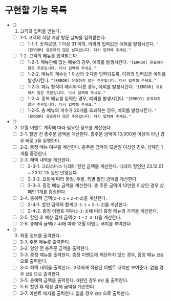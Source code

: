 # 구현할 기능 목록
- [ ] 1. 고객의 입력을 받는다.
  - [ ] 1-1. 고객의 식당 예상 방문 날짜를 입력받는다.
    - [ ] 1-1-1. 숫자로만, 1 이상 31 이하, 이외의 입력값은 예외를 발생시킨다.
      `"[ERROR] 유효하지 않은 날짜입니다. 다시 입력해 주세요."`
  - [ ] 1-2. 고객의 메뉴를 입력받는다.
    - [ ] 1-2-1. 메뉴판에 없는 메뉴의 경우, 예외를 발생시킨다.
      `"[ERROR] 유효하지 않은 주문입니다. 다시 입력해 주세요."`
    - [ ] 1-2-2. 메뉴의 개수는 1 이상의 숫자만 입력되도록, 이외의 입력값은 예외를 발생시킨다.
      `"[ERROR] 유효하지 않은 주문입니다. 다시 입력해 주세요."`
    - [ ] 1-2-3. 메뉴 형식이 예시와 다른 경우, 예외를 발생시킨다.
      `"[ERROR] 유효하지 않은 주문입니다. 다시 입력해 주세요."`
    - [ ] 1-2-4. 중복 메뉴를 입력한 경우, 예외를 발생시킨다.
      `"[ERROR] 유효하지 않은 주문입니다. 다시 입력해 주세요."`
    - [ ] 1-2-5. 총 메뉴의 개수가 20개를 초과하는 경우, 예외를 발생시킨다.
      `"[ERROR] 유효하지 않은 주문입니다. 다시 입력해 주세요."`
- [ ] 2. 12월 이벤트 계획에 따라 필요한 정보를 계산한다.
  - [ ] 2-1. 할인 전 총주문 금액을 계산한다. 총주문 금액이 10,000원 이상이 아닌 경우 바로 `3`을 실행한다.
  - [ ] 2-2. 증정 메뉴 여부를 계산한다. 총주문 금액이 12만원 이상인 경우, 샴페인 1개를 증정한다.
  - [ ] 2-3. 혜택 내역을 계산한다.
    - [ ] 2-3-1. 크리스마스 디데이 할인 금액를 계산한다. 디데이 할인만 23.12.01 ~ 23.12.25 동안 반영된다.
    - [ ] 2-3-2. 요일에 따라 평일, 주말, 특별 할인 금액를 계산한다.
    - [ ] 2-3-3. 증정 메뉴 금액을 계산한다. 총 주문 금액이 12만원 이상인 경우 샴페인 1개를 증정한다.
  - [ ] 2-4. 총혜택 금액(`2-4-1` + `2-4-2`)을 계산한다.
    - [ ] 2-4-1. 할인 금액의 합계(`2-3-1` + `2-3-2`)를 계산한다.
    - [ ] 2-4-2. 증정 이벤트 여부(`2-3-3`)에 따라 증정 메뉴의 가격을 계산한다.
  - [ ] 2-5. 할인 후 예상 결제 금액(`2-1` - `2-4-1`)을 계산한다.
  - [ ] 2-6. 총혜택 금액(`2-4`)에 따라 12월 이벤트 배지를 부여한다.
- [ ] 3. 최종 정보를 출력한다.
  - [ ] 3-1. 주문 메뉴를 출력한다.
  - [ ] 3-2. 할인 전 총주문 금액을 출력한다.
  - [ ] 3-3. 증정 메뉴를 출력한다. 증정 이벤트에 해당하지 않는 경우, 증정 메뉴 `없음` 으로 출력한다.
  - [ ] 3-4. 혜택 내역을 출력한다. 고객에게 적용된 이벤트 내역만 보여준다. 없을 경우 `없음` 으로 출력한다.
  - [ ] 3-5. 총혜택 금액을 출력한다. 0원인 경우 `0원` 을 출력한다.
  - [ ] 3-6. 할인 후 예상 결제 금액을 계산한다.
  - [ ] 3-7. 이벤트 배지를 출력한다. 없을 경우 `없음` 으로 출력한다.